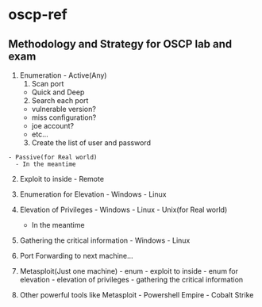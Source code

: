 # oscp-ref
## Methodology and Strategy for OSCP lab and exam
  1. Enumeration
    - Active(Any)
      1. Scan port
        - Quick and Deep
      2. Search each port
        - vulnerable version?
        - miss configuration?
        - joe account?
        - etc...
      3. Create the list of user and password

    - Passive(for Real world)
      - In the meantime
  2. Exploit to inside
    - Remote

  3. Enumeration for Elevation
    - Windows
    - Linux

  4. Elevation of Privileges
    - Windows
    - Linux
    - Unix(for Real world)
      - In the meantime

  5. Gathering the critical information
    - Windows
    - Linux

  6. Port Forwarding to next machine...

  7. Metasploit(Just one machine)
    - enum
    - exploit to inside
    - enum for elevation
    - elevation of privileges
    - gathering the critical information

  8. Other powerful tools like Metasploit
    - Powershell Empire
    - Cobalt Strike

